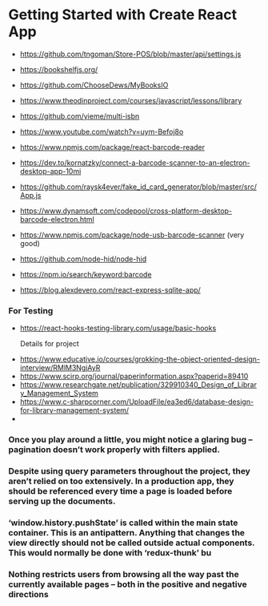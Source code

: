 # Getting Started with Create React App

- https://github.com/tngoman/Store-POS/blob/master/api/settings.js
- https://bookshelfjs.org/
- https://github.com/ChooseDews/MyBooksIO
- https://www.theodinproject.com/courses/javascript/lessons/library
- https://github.com/yieme/multi-isbn
- https://www.youtube.com/watch?v=uym-Befoj8o
- https://www.npmjs.com/package/react-barcode-reader
- https://dev.to/kornatzky/connect-a-barcode-scanner-to-an-electron-desktop-app-10mi

- https://github.com/raysk4ever/fake_id_card_generator/blob/master/src/App.js

* https://www.dynamsoft.com/codepool/cross-platform-desktop-barcode-electron.html

* https://www.npmjs.com/package/node-usb-barcode-scanner (very good)

* https://github.com/node-hid/node-hid

* https://npm.io/search/keyword:barcode

* https://blog.alexdevero.com/react-express-sqlite-app/

### For Testing

- https://react-hooks-testing-library.com/usage/basic-hooks

  Details for project

* https://www.educative.io/courses/grokking-the-object-oriented-design-interview/RMlM3NgjAyR
* https://www.scirp.org/journal/paperinformation.aspx?paperid=89410
* https://www.researchgate.net/publication/329910340_Design_of_Library_Management_System
* https://www.c-sharpcorner.com/UploadFile/ea3ed6/database-design-for-library-management-system/
*

### Once you play around a little, you might notice a glaring bug – pagination doesn’t work properly with filters applied.

### Despite using query parameters throughout the project, they aren’t relied on too extensively. In a production app, they should be referenced every time a page is loaded before serving up the documents.

### ‘window.history.pushState’ is called within the main state container. This is an antipattern. Anything that changes the view directly should not be called outside actual components. This would normally be done with ‘redux-thunk’ bu

### Nothing restricts users from browsing all the way past the currently available pages – both in the positive and negative directions
